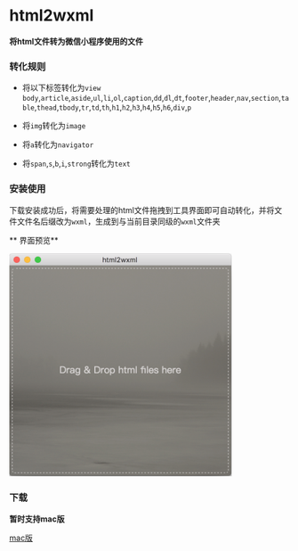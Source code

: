 # html2wxml

**将html文件转为微信小程序使用的文件**

### 转化规则
- 将以下标签转化为`view`
`body`,`article`,`aside`,`ul`,`li`,`ol`,`caption`,`dd`,`dl`,`dt`,`footer`,`header`,`nav`,`section`,`table`,`thead`,`tbody`,`tr`,`td`,`th`,`h1`,`h2`,`h3`,`h4`,`h5`,`h6`,`div`,`p`
- 将`img`转化为`image`

- 将`a`转化为`navigator`

- 将`span`,`s`,`b`,`i`,`strong`转化为`text`


### 安装使用
下载安装成功后，将需要处理的html文件拖拽到工具界面即可自动转化，并将文件文件名后缀改为`wxml`，生成到与当前目录同级的`wxml`文件夹

** 界面预览**

<img src="img/preview.png" width="400" height="400" alt="html2wxml界面">


### 下载
**暂时支持mac版**

[mac版](http://www.jianshu.com)
